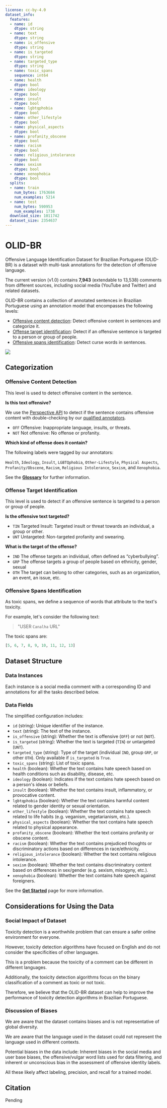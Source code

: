 ```yaml
---
license: cc-by-4.0
dataset_info:
  features:
  - name: id
    dtype: string
  - name: text
    dtype: string
  - name: is_offensive
    dtype: string
  - name: is_targeted
    dtype: string
  - name: targeted_type
    dtype: string
  - name: toxic_spans
    sequence: int64
  - name: health
    dtype: bool
  - name: ideology
    dtype: bool
  - name: insult
    dtype: bool
  - name: lgbtqphobia
    dtype: bool
  - name: other_lifestyle
    dtype: bool
  - name: physical_aspects
    dtype: bool
  - name: profanity_obscene
    dtype: bool
  - name: racism
    dtype: bool
  - name: religious_intolerance
    dtype: bool
  - name: sexism
    dtype: bool
  - name: xenophobia
    dtype: bool
  splits:
  - name: train
    num_bytes: 1763684
    num_examples: 5214
  - name: test
    num_bytes: 590953
    num_examples: 1738
  download_size: 1011742
  dataset_size: 2354637
---
```


# OLID-BR

Offensive Language Identification Dataset for Brazilian Portuguese (OLID-BR) is a dataset with multi-task annotations for the detection of offensive language.

The current version (v1.0) contains **7,943** (extendable to 13,538) comments from different sources, including social media (YouTube and Twitter) and related datasets.

OLID-BR contains a collection of annotated sentences in Brazilian Portuguese using an annotation model that encompasses the following levels:

- [Offensive content detection](#offensive-content-detection): Detect offensive content in sentences and categorize it.
- [Offense target identification](#offense-target-identification): Detect if an offensive sentence is targeted to a person or group of people.
- [Offensive spans identification](#offensive-spans-identification): Detect curse words in sentences.

![](https://dougtrajano.github.io/olid-br/images/olid-br-taxonomy.png)

## Categorization

### Offensive Content Detection

This level is used to detect offensive content in the sentence.

**Is this text offensive?**

We use the [Perspective API](https://www.perspectiveapi.com/) to detect if the sentence contains offensive content with double-checking by our [qualified annotators](annotation/index.en.md#who-are-qualified-annotators).

- `OFF` Offensive: Inappropriate language, insults, or threats.
- `NOT` Not offensive: No offense or profanity.

**Which kind of offense does it contain?**

The following labels were tagged by our annotators:

`Health`, `Ideology`, `Insult`, `LGBTQphobia`, `Other-Lifestyle`, `Physical Aspects`, `Profanity/Obscene`, `Racism`, `Religious Intolerance`, `Sexism`, and `Xenophobia`.

See the [**Glossary**](glossary.en.md) for further information.

### Offense Target Identification

This level is used to detect if an offensive sentence is targeted to a person or group of people.

**Is the offensive text targeted?**

- `TIN` Targeted Insult: Targeted insult or threat towards an individual, a group or other.
- `UNT` Untargeted: Non-targeted profanity and swearing.

**What is the target of the offense?**

- `IND` The offense targets an individual, often defined as “cyberbullying”.
- `GRP` The offense targets a group of people based on ethnicity, gender, sexual
- `OTH` The target can belong to other categories, such as an organization, an event, an issue, etc.

### Offensive Spans Identification

As toxic spans, we define a sequence of words that attribute to the text's toxicity.

For example, let's consider the following text:

> "USER `Canalha` URL"

The toxic spans are:

```python
[5, 6, 7, 8, 9, 10, 11, 12, 13]
```

## Dataset Structure

### Data Instances

Each instance is a social media comment with a corresponding ID and annotations for all the tasks described below.

### Data Fields

The simplified configuration includes:

- `id` (string): Unique identifier of the instance.
- `text` (string): The text of the instance.
- `is_offensive` (string): Whether the text is offensive (`OFF`) or not (`NOT`).
- `is_targeted` (string): Whether the text is targeted (`TIN`) or untargeted (`UNT`).
- `targeted_type` (string): Type of the target (individual `IND`, group `GRP`, or other `OTH`). Only available if `is_targeted` is `True`.
- `toxic_spans` (string): List of toxic spans.
- `health` (boolean): Whether the text contains hate speech based on health conditions such as disability, disease, etc.
- `ideology` (boolean): Indicates if the text contains hate speech based on a person's ideas or beliefs.
- `insult` (boolean): Whether the text contains insult, inflammatory, or provocative content.
- `lgbtqphobia` (boolean): Whether the text contains harmful content related to gender identity or sexual orientation.
- `other_lifestyle` (boolean): Whether the text contains hate speech related to life habits (e.g. veganism, vegetarianism, etc.).
- `physical_aspects` (boolean): Whether the text contains hate speech related to physical appearance.
- `profanity_obscene` (boolean): Whether the text contains profanity or obscene content.
- `racism` (boolean): Whether the text contains prejudiced thoughts or discriminatory actions based on differences in race/ethnicity.
- `religious_intolerance` (boolean): Whether the text contains religious intolerance.
- `sexism` (boolean): Whether the text contains discriminatory content based on differences in sex/gender (e.g. sexism, misogyny, etc.).
- `xenophobia` (boolean): Whether the text contains hate speech against foreigners.

See the [**Get Started**](get-started.en.md) page for more information.

## Considerations for Using the Data

### Social Impact of Dataset

Toxicity detection is a worthwhile problem that can ensure a safer online environment for everyone.

However, toxicity detection algorithms have focused on English and do not consider the specificities of other languages.

This is a problem because the toxicity of a comment can be different in different languages.

Additionally, the toxicity detection algorithms focus on the binary classification of a comment as toxic or not toxic.

Therefore, we believe that the OLID-BR dataset can help to improve the performance of toxicity detection algorithms in Brazilian Portuguese.

### Discussion of Biases

We are aware that the dataset contains biases and is not representative of global diversity.

We are aware that the language used in the dataset could not represent the language used in different contexts.

Potential biases in the data include: Inherent biases in the social media and user base biases, the offensive/vulgar word lists used for data filtering, and inherent or unconscious bias in the assessment of offensive identity labels.

All these likely affect labeling, precision, and recall for a trained model.

## Citation

Pending